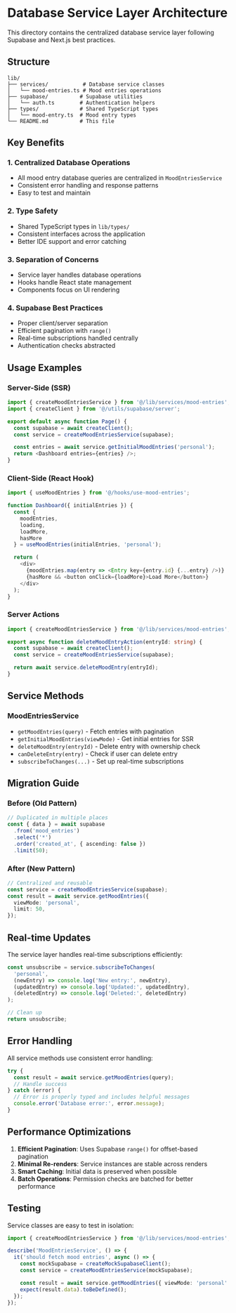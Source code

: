 # Database Service Layer Architecture

This directory contains the centralized database service layer following Supabase and Next.js best practices.

## Structure

```
lib/
├── services/           # Database service classes
│   └── mood-entries.ts # Mood entries operations
├── supabase/          # Supabase utilities
│   └── auth.ts        # Authentication helpers
├── types/             # Shared TypeScript types
│   └── mood-entry.ts  # Mood entry types
└── README.md          # This file
```

## Key Benefits

### 1. **Centralized Database Operations**

- All mood entry database queries are centralized in `MoodEntriesService`
- Consistent error handling and response patterns
- Easy to test and maintain

### 2. **Type Safety**

- Shared TypeScript types in `lib/types/`
- Consistent interfaces across the application
- Better IDE support and error catching

### 3. **Separation of Concerns**

- Service layer handles database operations
- Hooks handle React state management
- Components focus on UI rendering

### 4. **Supabase Best Practices**

- Proper client/server separation
- Efficient pagination with `range()`
- Real-time subscriptions handled centrally
- Authentication checks abstracted

## Usage Examples

### Server-Side (SSR)

```typescript
import { createMoodEntriesService } from '@/lib/services/mood-entries';
import { createClient } from '@/utils/supabase/server';

export default async function Page() {
  const supabase = await createClient();
  const service = createMoodEntriesService(supabase);

  const entries = await service.getInitialMoodEntries('personal');
  return <Dashboard entries={entries} />;
}
```

### Client-Side (React Hook)

```typescript
import { useMoodEntries } from '@/hooks/use-mood-entries';

function Dashboard({ initialEntries }) {
  const {
    moodEntries,
    loading,
    loadMore,
    hasMore
  } = useMoodEntries(initialEntries, 'personal');

  return (
    <div>
      {moodEntries.map(entry => <Entry key={entry.id} {...entry} />)}
      {hasMore && <button onClick={loadMore}>Load More</button>}
    </div>
  );
}
```

### Server Actions

```typescript
import { createMoodEntriesService } from '@/lib/services/mood-entries';

export async function deleteMoodEntryAction(entryId: string) {
  const supabase = await createClient();
  const service = createMoodEntriesService(supabase);

  return await service.deleteMoodEntry(entryId);
}
```

## Service Methods

### MoodEntriesService

- `getMoodEntries(query)` - Fetch entries with pagination
- `getInitialMoodEntries(viewMode)` - Get initial entries for SSR
- `deleteMoodEntry(entryId)` - Delete entry with ownership check
- `canDeleteEntry(entry)` - Check if user can delete entry
- `subscribeToChanges(...)` - Set up real-time subscriptions

## Migration Guide

### Before (Old Pattern)

```typescript
// Duplicated in multiple places
const { data } = await supabase
  .from('mood_entries')
  .select('*')
  .order('created_at', { ascending: false })
  .limit(50);
```

### After (New Pattern)

```typescript
// Centralized and reusable
const service = createMoodEntriesService(supabase);
const result = await service.getMoodEntries({
  viewMode: 'personal',
  limit: 50,
});
```

## Real-time Updates

The service layer handles real-time subscriptions efficiently:

```typescript
const unsubscribe = service.subscribeToChanges(
  'personal',
  (newEntry) => console.log('New entry:', newEntry),
  (updatedEntry) => console.log('Updated:', updatedEntry),
  (deletedEntry) => console.log('Deleted:', deletedEntry)
);

// Clean up
return unsubscribe;
```

## Error Handling

All service methods use consistent error handling:

```typescript
try {
  const result = await service.getMoodEntries(query);
  // Handle success
} catch (error) {
  // Error is properly typed and includes helpful messages
  console.error('Database error:', error.message);
}
```

## Performance Optimizations

1. **Efficient Pagination**: Uses Supabase `range()` for offset-based pagination
2. **Minimal Re-renders**: Service instances are stable across renders
3. **Smart Caching**: Initial data is preserved when possible
4. **Batch Operations**: Permission checks are batched for better performance

## Testing

Service classes are easy to test in isolation:

```typescript
import { createMoodEntriesService } from '@/lib/services/mood-entries';

describe('MoodEntriesService', () => {
  it('should fetch mood entries', async () => {
    const mockSupabase = createMockSupabaseClient();
    const service = createMoodEntriesService(mockSupabase);

    const result = await service.getMoodEntries({ viewMode: 'personal' });
    expect(result.data).toBeDefined();
  });
});
```

